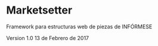 # Marketsetter
Framework para estructuras web de piezas de INFÓRMESE

Version 1.0 
13 de Febrero de 2017
